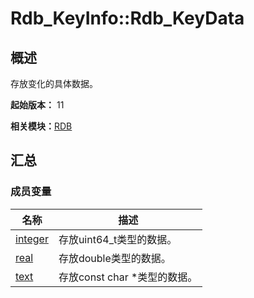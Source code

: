 # Rdb_KeyInfo::Rdb_KeyData


## 概述

存放变化的具体数据。

**起始版本：** 11

**相关模块：**[RDB](_r_d_b.md)


## 汇总


### 成员变量

| 名称 | 描述 |
| -------- | -------- |
| [integer](_r_d_b.md#integer) | 存放uint64_t类型的数据。 |
| [real](_r_d_b.md#real) | 存放double类型的数据。 |
| [text](_r_d_b.md#text) | 存放const char \*类型的数据。 |
